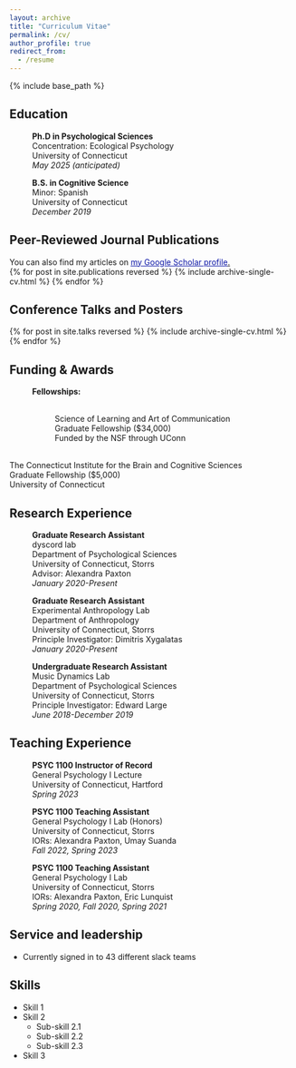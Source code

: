 ```yaml
---
layout: archive
title: "Curriculum Vitae"
permalink: /cv/
author_profile: true
redirect_from:
  - /resume
---
```


{% include base_path %}

## Education

<p style="margin-left: 40px">
<b>Ph.D in Psychological Sciences</b>
<br>Concentration: Ecological Psychology
<br>University of Connecticut
<br><i>May 2025 (anticipated)</i></p>  

<p style="margin-left: 40px">
<b>B.S. in Cognitive Science</b>
<br>Minor: Spanish  
<br>University of Connecticut  
<br><i>December 2019</i></p>   

## Peer-Reviewed Journal Publications
You can also find my articles on <u><a href="https://scholar.google.com/citations?view_op=list_works&hl=en&hl=en&user=YliGD2YAAAAJ" style="color:#0C16A7">my Google Scholar profile</a>.</u>
<br/>{% for post in site.publications reversed %}
    {% include archive-single-cv.html %}
  {% endfor %}
  
## Conference Talks and Posters

{% for post in site.talks reversed %}
    {% include archive-single-cv.html %}
  {% endfor %}
  
## Funding & Awards

<p style="margin-left: 40px">
<b>Fellowships:</b></p>
<p style="margin-left: 80px">
<br>Science of Learning and Art of Communication
<br>Graduate Fellowship ($34,000)
<br>Funded by the NSF through UConn

<br>The Connecticut Institute for the Brain and Cognitive Sciences
<br>Graduate Fellowship ($5,000)
<br>University of Connecticut</p>

## Research Experience

<p style="margin-left: 40px">
<b>Graduate Research Assistant</b>
<br>dyscord lab
<br>Department of Psychological Sciences
<br>University of Connecticut, Storrs
<br>Advisor: Alexandra Paxton
<br><i>January 2020-Present</i></p> 

<p style="margin-left: 40px">
<b>Graduate Research Assistant</b>
<br>Experimental Anthropology Lab
<br>Department of Anthropology
<br>University of Connecticut, Storrs
<br>Principle Investigator: Dimitris Xygalatas
<br><i>January 2020-Present</i></p> 

<p style="margin-left: 40px">
<b>Undergraduate Research Assistant</b>
<br>Music Dynamics Lab
<br>Department of Psychological Sciences
<br>University of Connecticut, Storrs
<br>Principle Investigator: Edward Large
<br><i>June 2018-December 2019</i></p> 

## Teaching Experience

<p style="margin-left: 40px">
<b>PSYC 1100 Instructor of Record</b>
<br>General Psychology I Lecture
<br>University of Connecticut, Hartford
<br><i>Spring 2023</i></p> 

<p style="margin-left: 40px">
<b>PSYC 1100 Teaching Assistant</b>
<br>General Psychology I Lab (Honors)
<br>University of Connecticut, Storrs
<br>IORs: Alexandra Paxton, Umay Suanda
<br><i>Fall 2022, Spring 2023</i></p> 

<p style="margin-left: 40px">
<b>PSYC 1100 Teaching Assistant</b>
<br>General Psychology I Lab
<br>University of Connecticut, Storrs
<br>IORs: Alexandra Paxton, Eric Lunquist
<br><i>Spring 2020, Fall 2020, Spring 2021</i></p> 
  
## Service and leadership

* Currently signed in to 43 different slack teams
  
## Skills

* Skill 1
* Skill 2
  * Sub-skill 2.1
  * Sub-skill 2.2
  * Sub-skill 2.3
* Skill 3
